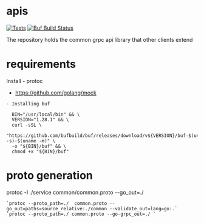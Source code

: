 # apis

[![Tests](https://github.com/antinvestor/apis/actions/workflows/run_tests.yml/badge.svg?branch=main)](https://github.com/antinvestor/apis/actions/workflows/run_tests.yml) [![Buf Build Status](https://github.com/antinvestor/apis/actions/workflows/buf_build.yml/badge.svg?branch=main)](https://github.com/antinvestor/apis/actions/workflows/buf_build.yml)


The repository holds the common grpc api library that other clients extend

# requirements
Install 
    - protoc
   -  https://github.com/golang/mock


    - Installing buf
     
      BIN="/usr/local/bin" && \
      VERSION="1.28.1" && \
      curl -sSL \
      "https://github.com/bufbuild/buf/releases/download/v${VERSION}/buf-$(uname -s)-$(uname -m)" \
      -o "${BIN}/buf" && \
      chmod +x "${BIN}/buf"


# proto generation

protoc -I ./service common/common.proto --go_out=./

    `protoc --proto_path=./  common.proto --go_out=paths=source_relative:./common --validate_out=lang=go:.`
    `protoc --proto_path=./ common.proto --go-grpc_out=./ `